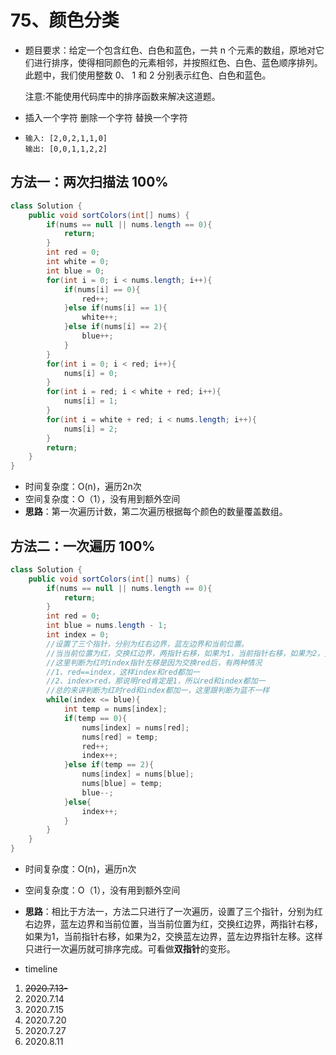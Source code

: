 # 75、颜色分类

- 题目要求：给定一个包含红色、白色和蓝色，一共 n 个元素的数组，原地对它们进行排序，使得相同颜色的元素相邻，并按照红色、白色、蓝色顺序排列。此题中，我们使用整数 0、 1 和 2 分别表示红色、白色和蓝色。

  注意:不能使用代码库中的排序函数来解决这道题。

- 插入一个字符
  删除一个字符
  替换一个字符

  

- ```
  输入: [2,0,2,1,1,0]
  输出: [0,0,1,1,2,2]
  ```





## 方法一：两次扫描法 100%

```java
class Solution {
    public void sortColors(int[] nums) {
        if(nums == null || nums.length == 0){
            return;
        }
        int red = 0;
        int white = 0;
        int blue = 0;
        for(int i = 0; i < nums.length; i++){
            if(nums[i] == 0){
                red++;
            }else if(nums[i] == 1){
                white++;
            }else if(nums[i] == 2){
                blue++;
            }
        }
        for(int i = 0; i < red; i++){
            nums[i] = 0;
        }
        for(int i = red; i < white + red; i++){
            nums[i] = 1;
        }
        for(int i = white + red; i < nums.length; i++){
            nums[i] = 2;
        }
        return;
    }
}
```

- 时间复杂度：O(n)，遍历2n次
- 空间复杂度：O（1），没有用到额外空间
- **思路**：第一次遍历计数，第二次遍历根据每个颜色的数量覆盖数组。



## 方法二：一次遍历 100%

```java
class Solution {
    public void sortColors(int[] nums) {
        if(nums == null || nums.length == 0){
            return;
        }
        int red = 0;
        int blue = nums.length - 1;
        int index = 0;
        //设置了三个指针，分别为红右边界，蓝左边界和当前位置。
        //当当前位置为红，交换红边界，两指针右移，如果为1，当前指针右移，如果为2，交换蓝左边界，蓝左边界指针左移。
        //这里判断为红时index指针左移是因为交换red后，有两种情况
        //1、red==index，这样index和red都加一
        //2、index>red，那说明red肯定是1，所以red和index都加一
        //总的来讲判断为红时red和index都加一，这里跟判断为蓝不一样
        while(index <= blue){
            int temp = nums[index];
            if(temp == 0){
                nums[index] = nums[red];
                nums[red] = temp;
                red++;
                index++;
            }else if(temp == 2){
                nums[index] = nums[blue];
                nums[blue] = temp;
                blue--;
            }else{
                index++;
            }
        }
    }
}
```

- 时间复杂度：O(n)，遍历n次
- 空间复杂度：O（1），没有用到额外空间
- **思路**：相比于方法一，方法二只进行了一次遍历，设置了三个指针，分别为红右边界，蓝左边界和当前位置，当当前位置为红，交换红边界，两指针右移，如果为1，当前指针右移，如果为2，交换蓝左边界，蓝左边界指针左移。这样只进行一次遍历就可排序完成。可看做**双指针**的变形。



- timeline

1. ~~2020.7.13-~~
2. 2020.7.14
3. 2020.7.15
4. 2020.7.20
5. 2020.7.27
6. 2020.8.11